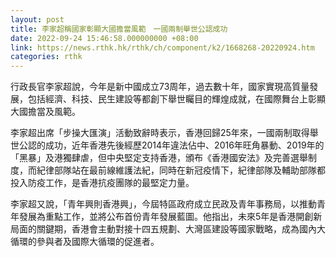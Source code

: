 ```yaml
---
layout: post
title: 李家超稱國家彰顯大國擔當風範　一國兩制舉世公認成功
date: 2022-09-24 15:46:58.000000000 +08:00
link: https://news.rthk.hk/rthk/ch/component/k2/1668268-20220924.htm
categories: rthk
---
```


行政長官李家超說，今年是新中國成立73周年，過去數十年，國家實現高質量發展，包括經濟、科技、民生建設等都創下舉世矚目的輝煌成就，在國際舞台上彰顯大國擔當及風範。

李家超出席「步操大匯演」活動致辭時表示，香港回歸25年來，一國兩制取得舉世公認的成功，近年香港先後經歷2014年違法佔中、2016年旺角暴動、2019年的「黑暴」及港獨肆虐，但中央堅定支持香港，頒布《香港國安法》及完善選舉制度，而紀律部隊站在最前線維護法紀，同時在新冠疫情下，紀律部隊及輔助部隊都投入防疫工作，是香港抗疫團隊的最堅定力量。

李家超又說，「青年興則香港興」，今屆特區政府成立民政及青年事務局，以推動青年發展為重點工作，並將公布首份青年發展藍圖。他指出，未來5年是香港開創新局面的關鍵期，香港會主動對接十四五規劃、大灣區建設等國家戰略，成為國內大循環的參與者及國際大循環的促進者。
